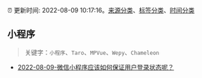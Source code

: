 :alarm_clock: 更新时间: 2022-08-09 10:17:16。[来源分类](../README.md)、[标签分类](../TAGS.md)、[时间分类](../TIMELINE.md)

## 小程序


> 关键字：`小程序`、`Taro`、`MPVue`、`Wepy`、`Chameleon`



- [2022-08-09-微信小程序应该如何保证用户登录状态呢？](https://www.v2ex.com/t/871726) 